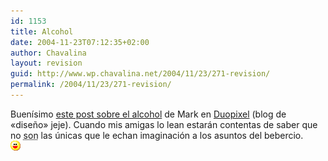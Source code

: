 ```yaml
---
id: 1153
title: Alcohol
date: 2004-11-23T07:12:35+02:00
author: Chavalina
layout: revision
guid: http://www.wp.chavalina.net/2004/11/23/271-revision/
permalink: /2004/11/23/271-revision/
---
```

Buenísimo <a href="http://blog.duopixel.com/archives/000169.html" target="_blank">este post sobre el alcohol</a> de Mark en <a href="http://blog.duopixel.com" target="_blank">Duopixel</a> (blog de «dise&ntilde;o» jeje). Cuando mis amigas lo lean estarán contentas de saber que no <acronym title="somos, lo reconozco...">son</acronym> las &uacute;nicas que le echan imaginación a los asuntos del bebercio.  
![emo](/imagenes/emoticonos/risa.gif)